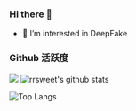 ### Hi there 👋

- 🔭 I’m interested in DeepFake


### Github 活跃度

[![](https://activity-graph.herokuapp.com/graph?username=rrsweet&theme=dracula)](https://github.com/ashutosh00710/github-readme-activity-graph)
![rrsweet's github stats](https://github-readme-stats.vercel.app/api?username=rrsweet&show_icons=true&theme=vue)

![Top Langs](https://github-readme-stats.vercel.app/api/top-langs/?username=rrsweet)
